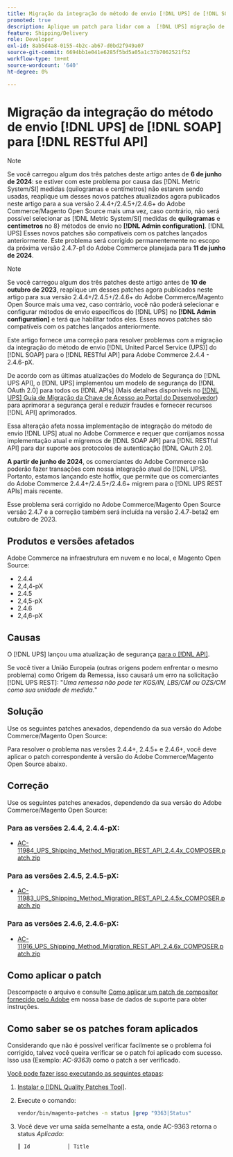 ```yaml
---
title: Migração da integração do método de envio [!DNL UPS] de [!DNL SOAP] para [!DNL RESTful API]
promoted: true
description: Aplique um patch para lidar com a  [!DNL UPS] migração de integração de método de envio de  [!DNL SOAP] para [!DNL RESTful API] para Adobe Commerce 2.4.4 - 2.4.6-pX.
feature: Shipping/Delivery
role: Developer
exl-id: 8ab5d4a8-0155-4b2c-ab67-d0bd2f949a07
source-git-commit: 6694bb1e041e6285f5bd5a05a1c37b7062521f52
workflow-type: tm+mt
source-wordcount: '640'
ht-degree: 0%

---
```


# Migração da integração do método de envio [!DNL UPS] de [!DNL SOAP] para [!DNL RESTful API]

>[!NOTE]
>
>Se você carregou algum dos três patches deste artigo antes de **6 de junho de 2024**: se estiver com este problema por causa das [!DNL Metric System/SI] medidas (quilogramas e centímetros) não estarem sendo usadas, reaplique um desses novos patches atualizados agora publicados neste artigo para a sua versão 2.4.4+/2.4.5+/2.4.6+ do Adobe Commerce/Magento Open Source mais uma vez, caso contrário, não será possível selecionar as [!DNL Metric System/SI] medidas de **quilogramas** e **centímetros** no 8&rbrace; métodos de envio no **[!DNL Admin configuration]**. [!DNL UPS] Esses novos patches são compatíveis com os patches lançados anteriormente. Este problema será corrigido permanentemente no escopo da próxima versão 2.4.7-p1 do Adobe Commerce planejada para **11 de junho de 2024**.

>[!NOTE]
>
>Se você carregou algum dos três patches deste artigo antes de **10 de outubro de 2023**, reaplique um desses patches agora publicados neste artigo para sua versão 2.4.4+/2.4.5+/2.4.6+ do Adobe Commerce/Magento Open Source mais uma vez, caso contrário, você não poderá selecionar e configurar métodos de envio específicos do [!DNL UPS] no **[!DNL Admin configuration]** e terá que habilitar todos eles. Esses novos patches são compatíveis com os patches lançados anteriormente.

Este artigo fornece uma correção para resolver problemas com a migração da integração do método de envio [!DNL United Parcel Service (UPS)] do [!DNL SOAP] para o [!DNL RESTful API] para Adobe Commerce 2.4.4 - 2.4.6-pX.

De acordo com as últimas atualizações do Modelo de Segurança do [!DNL UPS API], o [!DNL UPS] implementou um modelo de segurança do [!DNL OAuth 2.0] para todos os [!DNL APIs] (Mais detalhes disponíveis no [[!DNL UPS] Guia de Migração da Chave de Acesso ao Portal do Desenvolvedor](https://developer.ups.com/oauth-developer-guide?loc=en_US&amp;sp_rid=NTA5MzQ1OTE2NjEyS0&amp;sp_mid=72989914)) para aprimorar a segurança geral e reduzir fraudes e fornecer recursos [!DNL API] aprimorados.

Essa alteração afeta nossa implementação de integração do método de envio [!DNL UPS] atual no Adobe Commerce e requer que corrijamos nossa implementação atual e migremos de [!DNL SOAP API] para [!DNL RESTful API] para dar suporte aos protocolos de autenticação [!DNL OAuth 2.0].

**A partir de junho de 2024**, os comerciantes do Adobe Commerce não poderão fazer transações com nossa integração atual do [!DNL UPS]. Portanto, estamos lançando este hotfix, que permite que os comerciantes do Adobe Commerce 2.4.4+/2.4.5+/2.4.6+ migrem para o [!DNL UPS REST APIs] mais recente.

Esse problema será corrigido no Adobe Commerce/Magento Open Source versão 2.4.7 e a correção também será incluída na versão 2.4.7-beta2 em outubro de 2023.

## Produtos e versões afetados

Adobe Commerce na infraestrutura em nuvem e no local, e Magento Open Source:

* 2.4.4
* 2,4,4-pX
* 2.4.5
* 2,4,5-pX
* 2.4.6
* 2,4,6-pX

## Causas

O [!DNL UPS] lançou uma atualização de segurança [ para o  [!DNL API]](https://developer.ups.com/oauth-developer-guide?loc=en_US&amp;sp_rid=NTA5MzQ1OTE2NjEyS0&amp;sp_mid=72989914).

Se você tiver a União Europeia (outras origens podem enfrentar o mesmo problema) como Origem da Remessa, isso causará um erro na solicitação [!DNL UPS REST]:
&quot;*Uma remessa não pode ter KGS/IN, LBS/CM ou OZS/CM como sua unidade de medida.*&quot;

## Solução

Use os seguintes patches anexados, dependendo da sua versão do Adobe Commerce/Magento Open Source:

Para resolver o problema nas versões 2.4.4+, 2.4.5+ e 2.4.6+, você deve aplicar o patch correspondente à versão do Adobe Commerce/Magento Open Source abaixo.

## Correção

Use os seguintes patches anexados, dependendo da sua versão do Adobe Commerce/Magento Open Source:

### Para as versões 2.4.4, 2.4.4-pX:

* [AC-11984_UPS_Shipping_Method_Migration_REST_API_2.4.4x_COMPOSER.patch.zip](assets/AC-11984_UPS_Shipping_Method_Migration_REST_API_2.4.4x_COMPOSER.patch.zip)

### Para as versões 2.4.5, 2.4.5-pX:

* [AC-11983_UPS_Shipping_Method_Migration_REST_API_2.4.5x_COMPOSER.patch.zip](assets/AC-11983_UPS_Shipping_Method_Migration_REST_API_2.4.5x_COMPOSER.patch.zip)

### Para as versões 2.4.6, 2.4.6-pX:

* [AC-11916_UPS_Shipping_Method_Migration_REST_API_2.4.6x_COMPOSER.patch.zip](assets/AC-11916_UPS_Shipping_Method_Migration_REST_API_2.4.6x_COMPOSER.patch.zip)

## Como aplicar o patch

Descompacte o arquivo e consulte [Como aplicar um patch de compositor fornecido pelo Adobe](https://experienceleague.adobe.com/docs/commerce-knowledge-base/kb/how-to/how-to-apply-a-composer-patch-provided-by-magento.html) em nossa base de dados de suporte para obter instruções.

## Como saber se os patches foram aplicados

Considerando que não é possível verificar facilmente se o problema foi corrigido, talvez você queira verificar se o patch foi aplicado com sucesso. Isso usa (Exemplo: *AC-9363*) como o patch a ser verificado.

<u>Você pode fazer isso executando as seguintes etapas</u>:

1. [Instalar o [!DNL Quality Patches Tool]](https://experienceleague.adobe.com/docs/commerce-operations/tools/quality-patches-tool/usage.html).
1. Execute o comando:

   ```bash
   vendor/bin/magento-patches -n status |grep "9363|Status"
   ```

1. Você deve ver uma saída semelhante a esta, onde AC-9363 retorna o status *Aplicado*:

   ```bash
   ║ Id            │ Title                                                        │ Category        │ Origin                 │ Status      │ Details                                          ║ ║ N/A           │ ../m2-hotfixes/AC-9363_USPS_Ground_Advantage_shipping_method_COMPOSER_patch.patch      │ Other           │ Local                  │ Applied     │ Patch type: Custom                                
   ```
